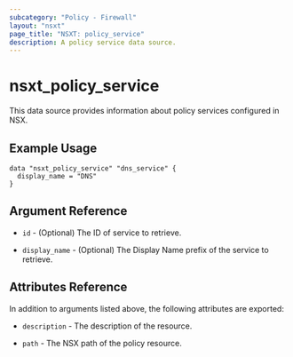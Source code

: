 ```yaml
---
subcategory: "Policy - Firewall"
layout: "nsxt"
page_title: "NSXT: policy_service"
description: A policy service data source.
---
```


# nsxt_policy_service

This data source provides information about policy services configured in NSX.

## Example Usage

```hcl
data "nsxt_policy_service" "dns_service" {
  display_name = "DNS"
}
```

## Argument Reference

* `id` - (Optional) The ID of service to retrieve.

* `display_name` - (Optional) The Display Name prefix of the service to retrieve.

## Attributes Reference

In addition to arguments listed above, the following attributes are exported:

* `description` - The description of the resource.

* `path` - The NSX path of the policy resource.
